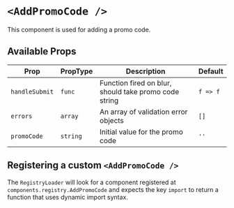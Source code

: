 # `<AddPromoCode />`

This component is used for adding a promo code.

## Available Props

| Prop           | PropType | Description                                           | Default  |
| -------------- | -------- | ----------------------------------------------------- | -------- |
| `handleSubmit` | `func`   | Function fired on blur, should take promo code string | `f => f` |
| `errors`       | `array`  | An array of validation error objects                  | `[]`     |
| `promoCode`    | `string` | Initial value for the promo code                      | `''`     |

## Registering a custom `<AddPromoCode />`

The `RegistryLoader` will look for a component registered at `components.registry.AddPromoCode` and expects the key `import` to return a function that uses dynamic import syntax.
